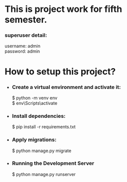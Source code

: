 <h1>This is project work for fifth semester.</h1>
<h3>superuser detail:</h3>
username: admin<br>
password: admin<br>
<p>
  <h1>
    How to setup this project?
  </h1>
  <ul>
    <li><h3>Create a virtual environment and activate it:</h3></li>
    $ python -m venv env<br>
    $ env\Scripts\activate<br>
    <li><h3>Install dependencies:</h3></li>
    $ pip install -r requirements.txt
<br>
    <li><h3>Apply migrations:</h3></li>
    $ python manage.py migrate
<br>
    <li><h3>Running the Development Server</h3></li>
    $ python manage.py runserver <br>
  </ul>
</p>
